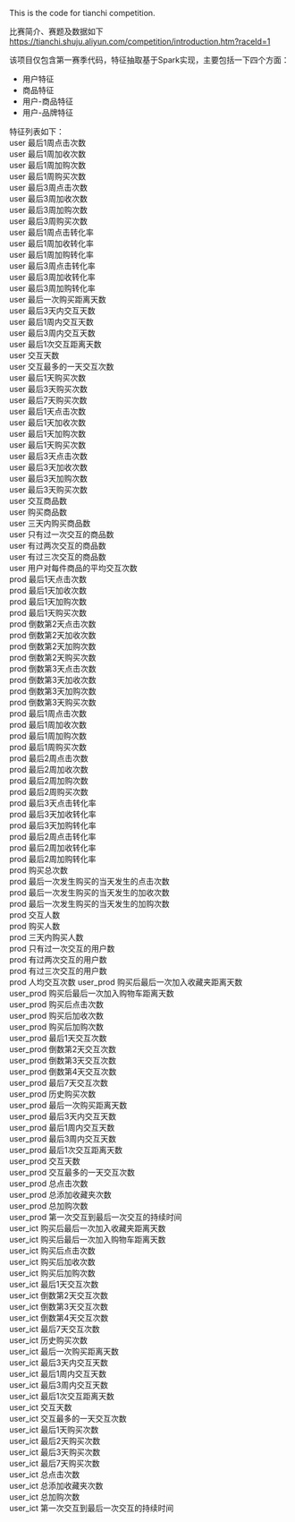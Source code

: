 This is the code for tianchi competition.

比赛简介、赛题及数据如下    
https://tianchi.shuju.aliyun.com/competition/introduction.htm?raceId=1

该项目仅包含第一赛季代码，特征抽取基于Spark实现，主要包括一下四个方面：

*   用户特征
*   商品特征
*   用户-商品特征
*   用户-品牌特征

特征列表如下：    
user 最后1周点击次数    
user 最后1周加收次数    
user 最后1周加购次数    
user 最后1周购买次数    
user 最后3周点击次数    
user 最后3周加收次数    
user 最后3周加购次数    
user 最后3周购买次数    
user 最后1周点击转化率    
user 最后1周加收转化率    
user 最后1周加购转化率    
user 最后3周点击转化率    
user 最后3周加收转化率    
user 最后3周加购转化率    
user 最后一次购买距离天数    
user 最后3天内交互天数    
user 最后1周内交互天数    
user 最后3周内交互天数    
user 最后1次交互距离天数    
user 交互天数    
user 交互最多的一天交互次数    
user 最后1天购买次数    
user 最后3天购买次数    
user 最后7天购买次数    
user 最后1天点击次数    
user 最后1天加收次数    
user 最后1天加购次数    
user 最后1天购买次数    
user 最后3天点击次数    
user 最后3天加收次数    
user 最后3天加购次数    
user 最后3天购买次数    
user 交互商品数    
user 购买商品数    
user 三天内购买商品数    
user 只有过一次交互的商品数    
user 有过两次交互的商品数    
user 有过三次交互的商品数    
user 用户对每件商品的平均交互次数    
prod 最后1天点击次数    
prod 最后1天加收次数    
prod 最后1天加购次数    
prod 最后1天购买次数    
prod 倒数第2天点击次数    
prod 倒数第2天加收次数    
prod 倒数第2天加购次数    
prod 倒数第2天购买次数    
prod 倒数第3天点击次数    
prod 倒数第3天加收次数    
prod 倒数第3天加购次数    
prod 倒数第3天购买次数    
prod 最后1周点击次数    
prod 最后1周加收次数    
prod 最后1周加购次数    
prod 最后1周购买次数    
prod 最后2周点击次数    
prod 最后2周加收次数    
prod 最后2周加购次数    
prod 最后2周购买次数    
prod 最后3天点击转化率    
prod 最后3天加收转化率    
prod 最后3天加购转化率    
prod 最后2周点击转化率    
prod 最后2周加收转化率    
prod 最后2周加购转化率    
prod 购买总次数    
prod 最后一次发生购买的当天发生的点击次数    
prod 最后一次发生购买的当天发生的加收次数    
prod 最后一次发生购买的当天发生的加购次数    
prod 交互人数    
prod 购买人数    
prod 三天内购买人数    
prod 只有过一次交互的用户数    
prod 有过两次交互的用户数    
prod 有过三次交互的用户数    
prod 人均交互次数
user_prod 购买后最后一次加入收藏夹距离天数    
user_prod 购买后最后一次加入购物车距离天数    
user_prod 购买后点击次数    
user_prod 购买后加收次数    
user_prod 购买后加购次数    
user_prod 最后1天交互次数    
user_prod 倒数第2天交互次数    
user_prod 倒数第3天交互次数    
user_prod 倒数第4天交互次数    
user_prod 最后7天交互次数    
user_prod 历史购买次数    
user_prod 最后一次购买距离天数    
user_prod 最后3天内交互天数    
user_prod 最后1周内交互天数    
user_prod 最后3周内交互天数    
user_prod 最后1次交互距离天数    
user_prod 交互天数    
user_prod 交互最多的一天交互次数    
user_prod 总点击次数    
user_prod 总添加收藏夹次数    
user_prod 总加购次数    
user_prod 第一次交互到最后一次交互的持续时间    
user_ict 购买后最后一次加入收藏夹距离天数    
user_ict 购买后最后一次加入购物车距离天数    
user_ict 购买后点击次数    
user_ict 购买后加收次数    
user_ict 购买后加购次数    
user_ict 最后1天交互次数    
user_ict 倒数第2天交互次数    
user_ict 倒数第3天交互次数    
user_ict 倒数第4天交互次数    
user_ict 最后7天交互次数    
user_ict 历史购买次数    
user_ict 最后一次购买距离天数    
user_ict 最后3天内交互天数    
user_ict 最后1周内交互天数    
user_ict 最后3周内交互天数    
user_ict 最后1次交互距离天数    
user_ict 交互天数    
user_ict 交互最多的一天交互次数    
user_ict 最后1天购买次数    
user_ict 最后2天购买次数    
user_ict 最后3天购买次数    
user_ict 最后7天购买次数    
user_ict 总点击次数    
user_ict 总添加收藏夹次数    
user_ict 总加购次数    
user_ict 第一次交互到最后一次交互的持续时间

